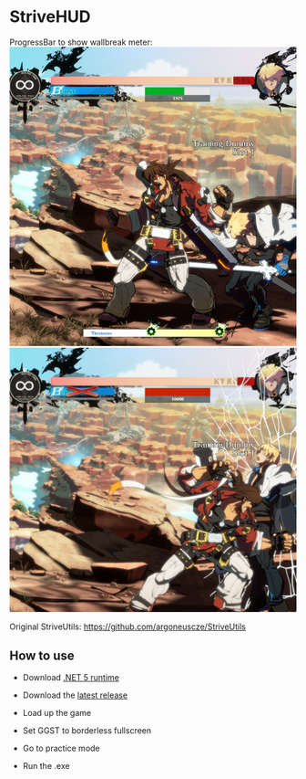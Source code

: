 # StriveHUD

ProgressBar to show wallbreak meter:
![Image 1](print/print_1.png)
![Image 2](print/print_2.png)

Original StriveUtils: https://github.com/argoneuscze/StriveUtils

## How to use

- Download [.NET 5 runtime](https://dotnet.microsoft.com/download/dotnet/thank-you/runtime-desktop-5.0.7-windows-x64-installer)
- Download the [latest release](https://github.com/carekovisk/StriveHUD/releases/latest)

- Load up the game
- Set GGST to borderless fullscreen
- Go to practice mode
- Run the .exe
